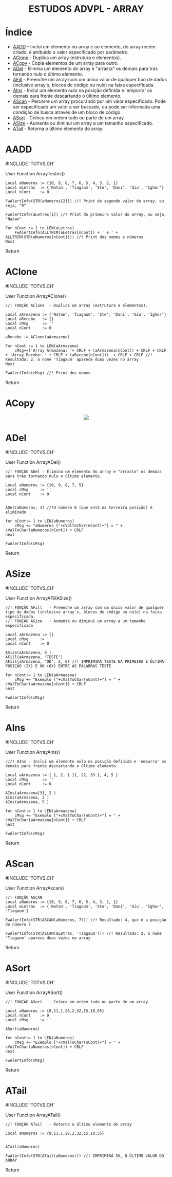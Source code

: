 <h1 align="center">
ESTUDOS ADVPL - ARRAY
</h1>

# Índice 

* [AADD](#AADD) - Inclui um elemento no array e ao elemento, do array recém-criado, é atribuido o valor especificado por parâmetro.
* [AClone](#AClone) - Duplica um array (estrutura e elementos).
* [ACopy](#ACopy) - Copia elementos de um array para outro.
* [ADel](#ADel) - Elimina um elemento do array e "arrasta" os demais para trás tornando nulo o último elemento.
* [AFill](#AFill) - Preenche um array com um único valor de qualquer tipo de dados (inclusive array´s, blocos de código ou nulo) na faixa especificada.
* [AIns](#AIns) - Inclui um elemento nulo na posição definida e 'empurra' os demais para frente descartando o último elemento.
* [AScan](#AScan) - Percorre um array procurando por um valor especificado. Pode ser especificado um valor a ser buscado, ou pode ser informada uma condição de busca através de um bloco de código.
* [ASort](#ASort) - Coloca em ordem tudo ou parte de um array.
* [ASize](#ASize) - Aumenta ou diminui um array a um tamanho especificado.
* [ATail](#ATail) - Retorna o último elemento do array.


# AADD

#INCLUDE 'TOTVS.CH'


User Function ArrayTestes()
    
    Local aNumeros := {10, 9, 8, 7, 6, 5, 4, 3, 2, 1}
    Local aLetras  := {'Natan', 'Tiagaum', 'Ste', 'Dani', 'Giu', 'Ighor'}
    Local nCont    := 0

    FwAlertInfo(STR(aNumeros[2])) //! Print do segundo valor do array, ou seja, "9"

    FwAlertInfo(aLetras[1]) //! Print do primeiro valor do array, ou seja, "Natan"

    For nCont := 1 to LEN(aLetras)
        FwAlertInfo(ALLTRIM(aLetras[nCont]) + ' e ' + ALLTRIM(STR(aNumeros[nCont]))) //! Print dos nomes e números 
    Next

Return

# AClone

#INCLUDE 'TOTVS.CH'

User Function ArrayAClone()
    
    //! FUNÇÃO AClone  - Duplica um array (estrutura e elementos).

    Local aArmazena := {'Natan', 'Tiagaum', 'Ste', 'Dani', 'Giu', 'Ighor'}    
    Local aRecebe   := {}
    Local cMsg      := ''
    Local nCont     := 0

    aRecebe := AClone(aArmazena)

    For nCont := 1 to LEN(aArmazena)
        cMsg+=('Array Armazena: '+ CRLF + (aArmazena[nCont]) + CRLF + CRLF + 'Array Recebe: ' + CRLF + (aRecebe[nCont]))  + CRLF + CRLF //! Resultado: 2, o nome 'Tiagaum' aparece duas vezes no array
    Next

    FwAlertInfo(cMsg) //! Print dos nomes 

Return

# ACopy
 <div align="center">
    <img src="https://github.com/GabyyOliveira/ESTUDOS-ADVPL/blob/main/Arrays/imgs/AClone.png">
 </div>

# ADel

#INCLUDE 'TOTVS.CH'

User Function ArrayADel()
    
    //! FUNÇÃO ADel - Elimina um elemento do array e "arrasta" os demais para trás tornando nulo o último elemento.

    Local aNumeros := {10, 9, 8, 7, 5}
    Local cMsg     := ''
    Local nCont    := 0


    ADel(aNumeros, 3) //!O número 8 (que está na terceira posição) é eliminado

    for nCont:= 1 to LEN(aNumeros)
        cMsg += "aNumeros ["+cValToChar(nCont)+"] = " + cValToChar(aNumeros[nCont]) + CRLF
    next

    FwAlertInfo(cMsg) 

Return

# ASize

#INCLUDE 'TOTVS.CH'

User Function ArrayAFillASize()
    
    //! FUNÇÃO AFill   - Preenche um array com um único valor de qualquer tipo de dados (inclusive array´s, blocos de código ou nulo) na faixa especificada.
    //! FUNÇÃO ASize   - Aumenta ou diminui um array a um tamanho especificado

    Local aArmazena := {}
    Local cMsg     := ''
    Local nCont    := 0

    ASize(aArmazena, 8 )
    AFill(aArmazena, "TESTE")
    AFill(aArmazena, "OK", 2, 6) //! IMPRIMIRÁ TESTE NA PRIMEIRA E ÚLTIMA POSIÇÃO (2X) E OK (6X) ENTRE AS PALABRAS TESTE

    for nCont:= 1 to LEN(aArmazena)
        cMsg += "Exemplo ["+cValToChar(nCont)+"] = " + cValToChar(aArmazena[nCont]) + CRLF
    next

    FwAlertInfo(cMsg) 

Return

# AIns

#INCLUDE 'TOTVS.CH'

User Function ArrayAIns()
    
    ///! AIns - Inclui um elemento nulo na posição definida e 'empurra' os demais para frente descartando o último elemento.

    Local aArmazena := { 1, 2, { 11, 22, 33 }, 4, 5 }
    Local cMsg      := ''
    Local nCont     := 0

    AIns(aArmazena[3], 2 )
    AIns(aArmazena, 2 )
    AIns(aArmazena, 5 )

    for nCont:= 1 to LEN(aArmazena)
        cMsg += "Exemplo ["+cValToChar(nCont)+"] = " + cValToChar(aArmazena[nCont]) + CRLF
    next

    FwAlertInfo(cMsg) 

Return


# AScan

#INCLUDE 'TOTVS.CH'

User Function ArrayAscan()
    
    //! FUNÇÃO ASCAN
    Local aNumeros := {10, 9, 8, 7, 6, 5, 4, 3, 2, 1}
    Local aLetras  := {'Natan', 'Tiagaum', 'Ste', 'Dani', 'Giu', 'Ighor', 'Tiagaum'}

    FwAlertInfo(STR(ASCAN(aNumeros, 7))) //! Resultado: 4, que é a posição do número 7

    FwAlertInfo(STR(ASCAN(aLetras, 'Tiagaum'))) //! Resultado: 2, o nome 'Tiagaum' aparece duas vezes no array

Return

# ASort

#INCLUDE 'TOTVS.CH'

User Function ArrayASort()
    
    //! FUNÇÃO ASort   - Coloca em ordem tudo ou parte de um array.

    Local aNumeros := {8,11,1,28,2,32,15,10,55}
    Local nCont    := 0
    Local cMsg     := ''

    ASort(aNumeros)

    for nCont:= 1 to LEN(aNumeros)
        cMsg += "Exemplo ["+cValToChar(nCont)+"] = " + cValToChar(aNumeros[nCont]) + CRLF
    next

    FwAlertInfo(cMsg) 
Return


# ATail

#INCLUDE 'TOTVS.CH'

User Function ArrayATail()
    
    //! FUNÇÃO ATail   - Retorna o último elemento do array

    Local aNumeros := {8,11,1,28,2,32,15,10,55}


    ATail(aNumeros)

    FwAlertInfo(STR(ATail(aNumeros))) //! IMPRIMIRÁ 55, O ÚLTIMO VALOR DO ARRAY
Return


